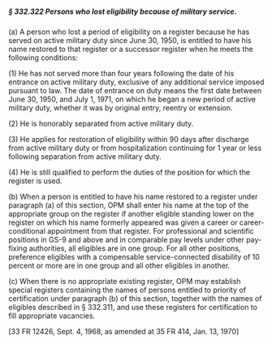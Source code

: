 ##### § 332.322 Persons who lost eligibility because of military service. #####

(a) A person who lost a period of eligibility on a register because he has served on active military duty since June 30, 1950, is entitled to have his name restored to that register or a successor register when he meets the following conditions:

(1) He has not served more than four years following the date of his entrance on active military duty, exclusive of any additional service imposed pursuant to law. The date of entrance on duty means the first date between June 30, 1950, and July 1, 1971, on which he began a new period of active military duty, whether it was by original entry, reentry or extension.

(2) He is honorably separated from active military duty.

(3) He applies for restoration of eligibility within 90 days after discharge from active military duty or from hospitalization continuing for 1 year or less following separation from active military duty.

(4) He is still qualified to perform the duties of the position for which the register is used.

(b) When a person is entitled to have his name restored to a register under paragraph (a) of this section, OPM shall enter his name at the top of the appropriate group on the register if another eligible standing lower on the register on which his name formerly appeared was given a career or career-conditional appointment from that register. For professional and scientific positions in GS-9 and above and in comparable pay levels under other pay-fixing authorities, all eligibles are in one group. For all other positions, preference eligibles with a compensable service-connected disability of 10 percent or more are in one group and all other eligibles in another.

(c) When there is no appropriate existing register, OPM may establish special registers containing the names of persons entitled to priority of certification under paragraph (b) of this section, together with the names of eligibles described in § 332.311, and use these registers for certification to fill appropriate vacancies.

[33 FR 12426, Sept. 4, 1968, as amended at 35 FR 414, Jan. 13, 1970]